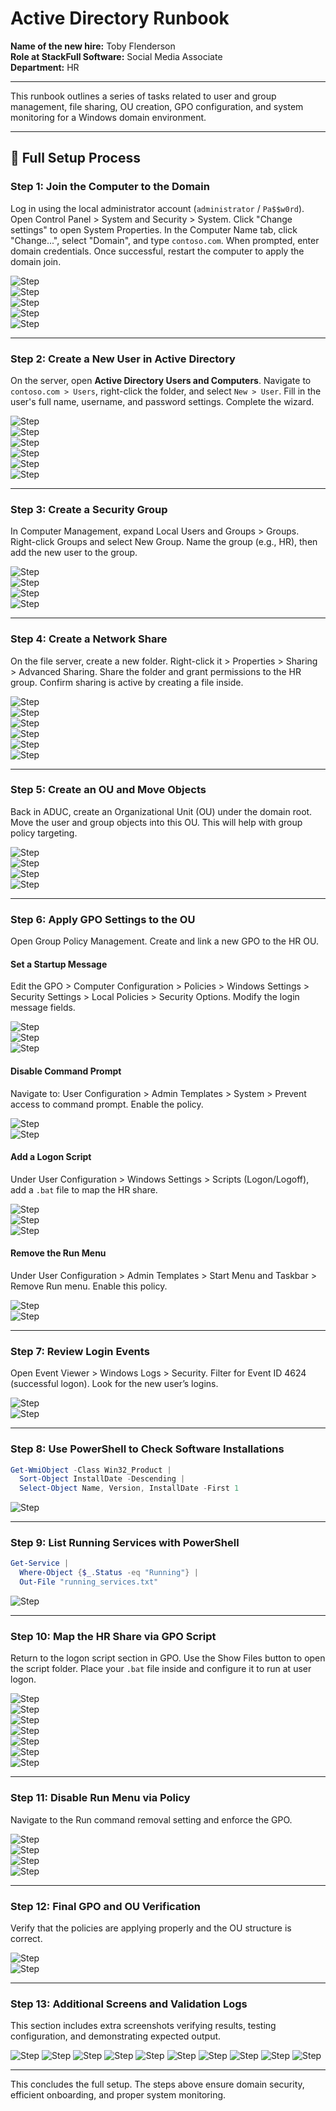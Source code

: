 # Active Directory Runbook

**Name of the new hire:** Toby Flenderson  
**Role at StackFull Software:** Social Media Associate  
**Department:** HR

---

This runbook outlines a series of tasks related to user and group management, file sharing, OU creation, GPO configuration, and system monitoring for a Windows domain environment.

---

## 🧩 Full Setup Process

### Step 1: Join the Computer to the Domain
Log in using the local administrator account (`administrator` / `Pa$$w0rd`). Open Control Panel > System and Security > System. Click "Change settings" to open System Properties. In the Computer Name tab, click "Change...", select "Domain", and type `contoso.com`. When prompted, enter domain credentials. Once successful, restart the computer to apply the domain join.

![Step](./Active-Directory-Runbook-Images/image1.png)  
![Step](./Active-Directory-Runbook-Images/image2.png)  
![Step](./Active-Directory-Runbook-Images/image3.png)  
![Step](./Active-Directory-Runbook-Images/image4.png)  
![Step](./Active-Directory-Runbook-Images/image5.png)

---

### Step 2: Create a New User in Active Directory
On the server, open **Active Directory Users and Computers**. Navigate to `contoso.com > Users`, right-click the folder, and select `New > User`. Fill in the user's full name, username, and password settings. Complete the wizard.

![Step](./Active-Directory-Runbook-Images/image6.png)  
![Step](./Active-Directory-Runbook-Images/image7.png)  
![Step](./Active-Directory-Runbook-Images/image8.png)  
![Step](./Active-Directory-Runbook-Images/image9.png)  
![Step](./Active-Directory-Runbook-Images/image10.png)  
![Step](./Active-Directory-Runbook-Images/image11.png)

---

### Step 3: Create a Security Group
In Computer Management, expand Local Users and Groups > Groups. Right-click Groups and select New Group. Name the group (e.g., HR), then add the new user to the group.

![Step](./Active-Directory-Runbook-Images/image12.png)  
![Step](./Active-Directory-Runbook-Images/image13.png)  
![Step](./Active-Directory-Runbook-Images/image14.png)  
![Step](./Active-Directory-Runbook-Images/image15.png)

---

### Step 4: Create a Network Share
On the file server, create a new folder. Right-click it > Properties > Sharing > Advanced Sharing. Share the folder and grant permissions to the HR group. Confirm sharing is active by creating a file inside.

![Step](./Active-Directory-Runbook-Images/image16.png)  
![Step](./Active-Directory-Runbook-Images/image17.png)  
![Step](./Active-Directory-Runbook-Images/image18.png)  
![Step](./Active-Directory-Runbook-Images/image19.png)  
![Step](./Active-Directory-Runbook-Images/image20.png)  
![Step](./Active-Directory-Runbook-Images/image21.png)

---

### Step 5: Create an OU and Move Objects
Back in ADUC, create an Organizational Unit (OU) under the domain root. Move the user and group objects into this OU. This will help with group policy targeting.

![Step](./Active-Directory-Runbook-Images/image22.png)  
![Step](./Active-Directory-Runbook-Images/image23.png)  
![Step](./Active-Directory-Runbook-Images/image24.png)  
![Step](./Active-Directory-Runbook-Images/image25.png)

---

### Step 6: Apply GPO Settings to the OU
Open Group Policy Management. Create and link a new GPO to the HR OU.

#### Set a Startup Message
Edit the GPO > Computer Configuration > Policies > Windows Settings > Security Settings > Local Policies > Security Options. Modify the login message fields.

![Step](./Active-Directory-Runbook-Images/image26.png)  
![Step](./Active-Directory-Runbook-Images/image27.png)  
![Step](./Active-Directory-Runbook-Images/image28.png)

#### Disable Command Prompt
Navigate to: User Configuration > Admin Templates > System > Prevent access to command prompt. Enable the policy.

![Step](./Active-Directory-Runbook-Images/image29.png)  
![Step](./Active-Directory-Runbook-Images/image30.png)

#### Add a Logon Script
Under User Configuration > Windows Settings > Scripts (Logon/Logoff), add a `.bat` file to map the HR share.

![Step](./Active-Directory-Runbook-Images/image31.png)  
![Step](./Active-Directory-Runbook-Images/image32.png)  
![Step](./Active-Directory-Runbook-Images/image33.png)

#### Remove the Run Menu
Under User Configuration > Admin Templates > Start Menu and Taskbar > Remove Run menu. Enable this policy.

![Step](./Active-Directory-Runbook-Images/image34.png)  
![Step](./Active-Directory-Runbook-Images/image35.png)

---

### Step 7: Review Login Events
Open Event Viewer > Windows Logs > Security. Filter for Event ID 4624 (successful logon). Look for the new user’s logins.

![Step](./Active-Directory-Runbook-Images/image36.png)  
![Step](./Active-Directory-Runbook-Images/image37.png)

---

### Step 8: Use PowerShell to Check Software Installations
```powershell
Get-WmiObject -Class Win32_Product |
  Sort-Object InstallDate -Descending |
  Select-Object Name, Version, InstallDate -First 1
```
![Step](./Active-Directory-Runbook-Images/image38.png)

---

### Step 9: List Running Services with PowerShell
```powershell
Get-Service |
  Where-Object {$_.Status -eq "Running"} |
  Out-File "running_services.txt"
```
![Step](./Active-Directory-Runbook-Images/image39.png)

---

### Step 10: Map the HR Share via GPO Script
Return to the logon script section in GPO. Use the Show Files button to open the script folder. Place your `.bat` file inside and configure it to run at user logon.

![Step](./Active-Directory-Runbook-Images/image40.png)  
![Step](./Active-Directory-Runbook-Images/image41.png)  
![Step](./Active-Directory-Runbook-Images/image42.png)  
![Step](./Active-Directory-Runbook-Images/image43.png)  
![Step](./Active-Directory-Runbook-Images/image44.png)  
![Step](./Active-Directory-Runbook-Images/image45.png)  
![Step](./Active-Directory-Runbook-Images/image46.png)

---

### Step 11: Disable Run Menu via Policy
Navigate to the Run command removal setting and enforce the GPO.

![Step](./Active-Directory-Runbook-Images/image47.png)  
![Step](./Active-Directory-Runbook-Images/image48.png)  
![Step](./Active-Directory-Runbook-Images/image49.png)  
![Step](./Active-Directory-Runbook-Images/image50.png)

---

### Step 12: Final GPO and OU Verification
Verify that the policies are applying properly and the OU structure is correct.

![Step](./Active-Directory-Runbook-Images/image51.png)  
![Step](./Active-Directory-Runbook-Images/image52.png)

---

### Step 13: Additional Screens and Validation Logs
This section includes extra screenshots verifying results, testing configuration, and demonstrating expected output.

![Step](./Active-Directory-Runbook-Images/image53.png)
![Step](./Active-Directory-Runbook-Images/image54.png)
![Step](./Active-Directory-Runbook-Images/image55.png)
![Step](./Active-Directory-Runbook-Images/image56.png)
![Step](./Active-Directory-Runbook-Images/image57.png)
![Step](./Active-Directory-Runbook-Images/image58.png)
![Step](./Active-Directory-Runbook-Images/image59.png)
![Step](./Active-Directory-Runbook-Images/image60.png)
![Step](./Active-Directory-Runbook-Images/image61.png)
![Step](./Active-Directory-Runbook-Images/image62.png)

---

This concludes the full setup. The steps above ensure domain security, efficient onboarding, and proper system monitoring.
